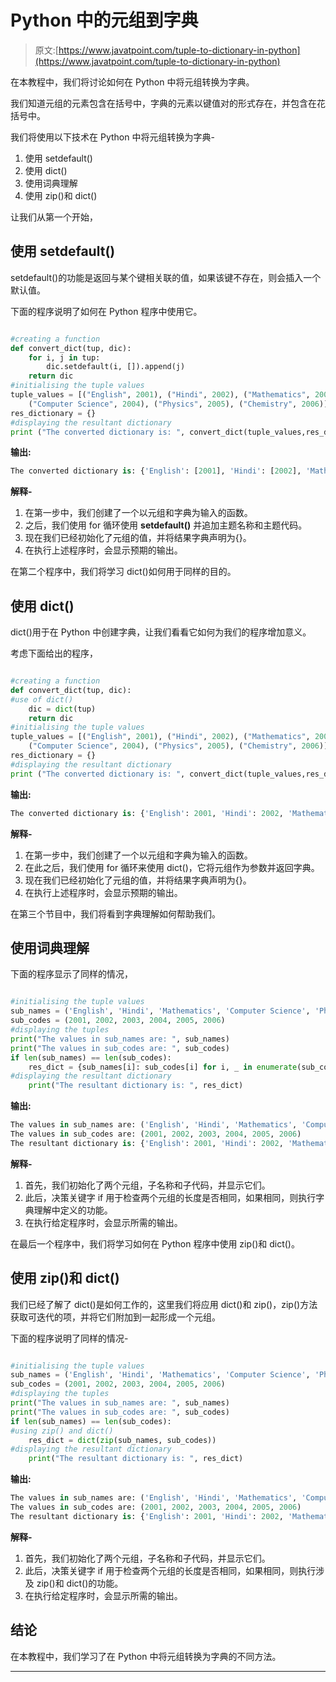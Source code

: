 # Python 中的元组到字典

> 原文:[https://www.javatpoint.com/tuple-to-dictionary-in-python](https://www.javatpoint.com/tuple-to-dictionary-in-python)

在本教程中，我们将讨论如何在 Python 中将元组转换为字典。

我们知道元组的元素包含在括号中，字典的元素以键值对的形式存在，并包含在花括号中。

我们将使用以下技术在 Python 中将元组转换为字典-

1.  使用 setdefault()
2.  使用 dict()
3.  使用词典理解
4.  使用 zip()和 dict()

让我们从第一个开始，

## 使用 setdefault()

setdefault()的功能是返回与某个键相关联的值，如果该键不存在，则会插入一个默认值。

下面的程序说明了如何在 Python 程序中使用它。

```py

#creating a function 
def convert_dict(tup, dic):
	for i, j in tup:
		dic.setdefault(i, []).append(j)
	return dic
#initialising the tuple values	
tuple_values = [("English", 2001), ("Hindi", 2002), ("Mathematics", 2003),
	("Computer Science", 2004), ("Physics", 2005), ("Chemistry", 2006)]
res_dictionary = {}
#displaying the resultant dictionary
print ("The converted dictionary is: ", convert_dict(tuple_values,res_dictionary))

```

**输出:**

```py
The converted dictionary is: {'English': [2001], 'Hindi': [2002], 'Mathematics': [2003], 'Computer Science': [2004], 'Physics': [2005], 'Chemistry': [2006]}

```

**解释-**

1.  在第一步中，我们创建了一个以元组和字典为输入的函数。
2.  之后，我们使用 for 循环使用 **setdefault()** 并追加主题名称和主题代码。
3.  现在我们已经初始化了元组的值，并将结果字典声明为{}。
4.  在执行上述程序时，会显示预期的输出。

在第二个程序中，我们将学习 dict()如何用于同样的目的。

## 使用 dict()

dict()用于在 Python 中创建字典，让我们看看它如何为我们的程序增加意义。

考虑下面给出的程序，

```py

#creating a function 
def convert_dict(tup, dic):
#use of dict()
    dic = dict(tup)
    return dic	
#initialising the tuple values	
tuple_values = [("English", 2001), ("Hindi", 2002), ("Mathematics", 2003),
	("Computer Science", 2004), ("Physics", 2005), ("Chemistry", 2006)]
res_dictionary = {}
#displaying the resultant dictionary
print ("The converted dictionary is: ", convert_dict(tuple_values,res_dictionary))

```

**输出:**

```py
The converted dictionary is: {'English': 2001, 'Hindi': 2002, 'Mathematics': 2003, 'Computer Science': 2004, 'Physics': 2005, 'Chemistry': 2006}

```

**解释-**

1.  在第一步中，我们创建了一个以元组和字典为输入的函数。
2.  在此之后，我们使用 for 循环来使用 dict()，它将元组作为参数并返回字典。
3.  现在我们已经初始化了元组的值，并将结果字典声明为{}。
4.  在执行上述程序时，会显示预期的输出。

在第三个节目中，我们将看到字典理解如何帮助我们。

## 使用词典理解

下面的程序显示了同样的情况，

```py

#initialising the tuple values
sub_names = ('English', 'Hindi', 'Mathematics', 'Computer Science', 'Physics', 'Chemistry')
sub_codes = (2001, 2002, 2003, 2004, 2005, 2006)
#displaying the tuples
print("The values in sub_names are: ", sub_names)
print("The values in sub_codes are: ", sub_codes)
if len(sub_names) == len(sub_codes):
    res_dict = {sub_names[i]: sub_codes[i] for i, _ in enumerate(sub_codes)}
#displaying the resultant dictionary
    print("The resultant dictionary is: ", res_dict)

```

**输出:**

```py
The values in sub_names are: ('English', 'Hindi', 'Mathematics', 'Computer Science', 'Physics', 'Chemistry')
The values in sub_codes are: (2001, 2002, 2003, 2004, 2005, 2006)
The resultant dictionary is: {'English': 2001, 'Hindi': 2002, 'Mathematics': 2003, 'Computer Science': 2004, 'Physics': 2005, 'Chemistry': 2006}

```

**解释-**

1.  首先，我们初始化了两个元组，子名称和子代码，并显示它们。
2.  此后，决策关键字 if 用于检查两个元组的长度是否相同，如果相同，则执行字典理解中定义的功能。
3.  在执行给定程序时，会显示所需的输出。

在最后一个程序中，我们将学习如何在 Python 程序中使用 zip()和 dict()。

## 使用 zip()和 dict()

我们已经了解了 dict()是如何工作的，这里我们将应用 dict()和 zip()，zip()方法获取可迭代的项，并将它们附加到一起形成一个元组。

下面的程序说明了同样的情况-

```py

#initialising the tuple values
sub_names = ('English', 'Hindi', 'Mathematics', 'Computer Science', 'Physics', 'Chemistry')
sub_codes = (2001, 2002, 2003, 2004, 2005, 2006)
#displaying the tuples
print("The values in sub_names are: ", sub_names)
print("The values in sub_codes are: ", sub_codes)
if len(sub_names) == len(sub_codes):
#using zip() and dict()
    res_dict = dict(zip(sub_names, sub_codes))
#displaying the resultant dictionary
    print("The resultant dictionary is: ", res_dict)

```

**输出:**

```py
The values in sub_names are: ('English', 'Hindi', 'Mathematics', 'Computer Science', 'Physics', 'Chemistry')
The values in sub_codes are: (2001, 2002, 2003, 2004, 2005, 2006)
The resultant dictionary is: {'English': 2001, 'Hindi': 2002, 'Mathematics': 2003, 'Computer Science': 2004, 'Physics': 2005, 'Chemistry': 2006}

```

**解释-**

1.  首先，我们初始化了两个元组，子名称和子代码，并显示它们。
2.  此后，决策关键字 if 用于检查两个元组的长度是否相同，如果相同，则执行涉及 zip()和 dict()的功能。
3.  在执行给定程序时，会显示所需的输出。

## 结论

在本教程中，我们学习了在 Python 中将元组转换为字典的不同方法。

* * *